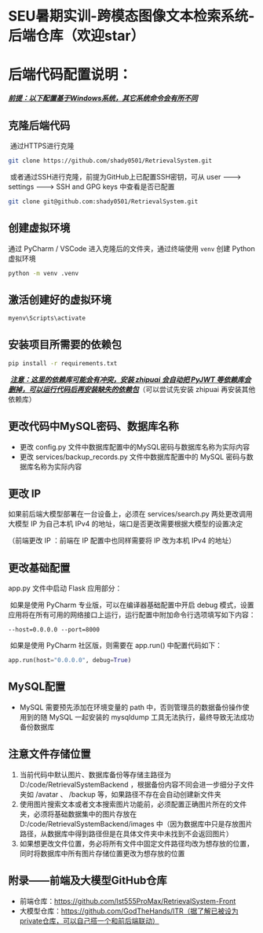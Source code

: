# SEU暑期实训-跨模态图像文本检索系统-后端仓库（欢迎star）

# 后端代码配置说明：

**<u>*前提：以下配置基于Windows系统，其它系统命令会有所不同*</u>**

## 克隆后端代码

​	通过HTTPS进行克隆

```bash
git clone https://github.com/shady0501/RetrievalSystem.git
```

​	或者通过SSH进行克隆，前提为GitHub上已配置SSH密钥，可从 user ---> settings ---> SSH and GPG keys 中查看是否已配置

```bash
git clone git@github.com:shady0501/RetrievalSystem.git
```



## 创建虚拟环境

通过 PyCharm / VSCode 进入克隆后的文件夹，通过终端使用 `venv` 创建 Python 虚拟环境

```bash
python -m venv .venv
```



## 激活创建好的虚拟环境

```bash
myenv\Scripts\activate
```



## 安装项目所需要的依赖包

```bash
pip install -r requirements.txt
```

​	***<u>注意：这里的依赖库可能会有冲突，安装 zhipuai 会自动把 PyJWT 等依赖库会删掉，可以运行代码后再安装缺失的依赖包</u>***（可以尝试先安装 zhipuai 再安装其他依赖库）



## 更改代码中MySQL密码、数据库名称

- 更改 config.py 文件中数据库配置中的MySQL密码与数据库名称为实际内容
- 更改 services/backup_records.py 文件中数据库配置中的 MySQL 密码与数据库名称为实际内容



## 更改 IP 

如果前后端大模型部署在一台设备上，必须在 services/search.py 两处更改调用大模型 IP 为自己本机 IPv4 的地址，端口是否更改需要根据大模型的设置决定

（前端更改 IP ：前端在 IP 配置中也同样需要将 IP 改为本机 IPv4 的地址）

 

## 更改基础配置

app.py 文件中启动 Flask 应用部分：

​	如果是使用 PyCharm 专业版，可以在编译器基础配置中开启 debug 模式，设置应用将在所有可用的网络接口上运行，运行配置中附加命令行选项填写如下内容：

```
--host=0.0.0.0 --port=8000
```

​	如果是使用 PyCharm 社区版，则需要在 app.run() 中配置代码如下：

```python
app.run(host="0.0.0.0", debug=True)
```



## MySQL配置

- MySQL 需要预先添加在环境变量的 path 中，否则管理员的数据备份操作使用到的随 MySQL 一起安装的 mysqldump 工具无法执行，最终导致无法成功备份数据库



## 注意文件存储位置

1. 当前代码中默认图片、数据库备份等存储主路径为 D:/code/RetrievalSystemBackend ，根据备份内容不同会进一步细分子文件夹如 /avatar 、 /backup 等，如果路径不存在会自动创建新文件夹
2. 使用图片搜索文本或者文本搜索图片功能前，必须配置正确图片所在的文件夹，必须将基础数据集中的图片存放在D:/code/RetrievalSystemBackend/images 中（因为数据库中只是存放图片路径，从数据库中得到路径但是在具体文件夹中未找到不会返回图片）
3. 如果想更改文件位置，务必将所有文件中固定文件路径均改为想存放的位置，同时将数据库中所有图片存储位置更改为想存放的位置



## 附录——前端及大模型GitHub仓库

- 前端仓库：https://github.com/lst555ProMax/RetrievalSystem-Front
- 大模型仓库：https://github.com/GodTheHands/ITR（据了解已被设为private仓库，可以自己搭一个和前后端联动）
